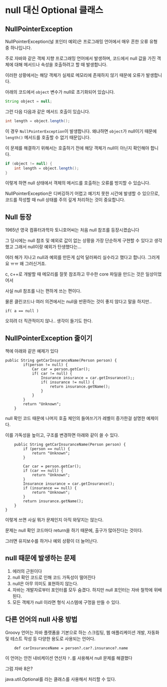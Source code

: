 # null 대신 Optional 클래스

## NullPointerException

NullPointerException(널 포인터 예외)은 프로그래밍 언어에서 매우 흔한 오류 유형 중 하나입니다. 

주로 자바와 같은 객체 지향 프로그래밍 언어에서 발생하며, 코드에서 null 값을 가진 객체에 대해 메서드나 속성을 호출하려고 할 때 발생합니다. 

이러한 상황에서는 해당 객체가 실제로 메모리에 존재하지 않기 때문에 오류가 발생합니다.

아래의 코드에서 `object` 변수가 null로 초기화되어 있습니다.

```java
String object = null;
```

그런 다음 다음과 같은 메서드 호출이 있습니다.

```java
int length = object.length();
```

이 경우 `NullPointerException`이 발생합니다. 왜냐하면 `object`가 null이기 때문에 `length()` 메서드를 호출할 수 없기 때문입니다.

이 문제를 해결하기 위해서는 호출하기 전에 해당 객체가 null이 아닌지 확인해야 합니다.

```java
if (object != null) {
    int length = object.length();
}
```

이렇게 하면 null 상태에서 객체의 메서드를 호출하는 오류를 방지할 수 있습니다. 

NullPointerException은 디버깅하기 어렵고 예기치 못한 시간에 발생할 수 있으므로, 코드를 작성할 때 null 상태를 주의 깊게 처리하는 것이 중요합니다.

## Null 등장

1965년 영국 컴퓨터과학자 토니호어씨는 처음 null 참조를 등장시켰습니다

그 당시에는 null 참조 및 예외로 값이 없는 상황을 가장 단순하게 구현할 수 있다고 생각했고 그래서 null이랑 예외가 탄생했다는...

여러 해가 지나고 null과 예외를 만든게 십억 달러짜리 실수라고 했다고 합니다. 그러게요 ㅠㅠ 왜 그러신거죠.

c, c++로 개발할 때 메모리를 잘못 참조하고 무수한 core 파일을 만드는 것은 일상이었어서 

사실 null 참조를 나는 편하게 쓰는 편이다.

물론 클린코드나 여러 의견에서는 null을 반환하는 것이 좋지 않다고 말을 하지만.. 

```
if( a == null )
```

오히려 더 직관적이지 않나.. 생각이 들기도 한다.

## NullPointerException 줄이기

책에 아래와 같은 예제가 있다

```
public String getCarInsuranceName(Person person) {
        if(person != null) {
            Car car = person.getCar();
            if( car != null) {
                Insurance insurance = car.getInsurance();;
                if( insurance != null) {
                    return insurance.getName();
                }
            }
        }
        return "Unknown";
    }
```

null 확인 코드 때문에 나머지 호출 체인의 들여쓰기가 레벨이 증가한걸 설명한 예제이다.

이를 가독성을 높이고, 구조를 변경하면 아래와 같이 쓸 수 있다.

```
    public String getCarInsuranceName(Person person) {
        if (person == null) {
            return "Unknown";
        }

        Car car = person.getCar();
        if (car == null) {
            return "Unknown";
        }
        Insurance insurance = car.getInsurance();
        if (insurance == null) {
            return "Unknown";
        }
        return insurance.getName();
    }
}
```

이렇게 쓰면 사실 뭐가 문제인지 아직 와닿지는 않는다.

문제는 null 확인 코드마다 return을 하기 때문에, 출구가 많아진다는 것이다.

그러면 유지보수를 하거나 예외 상황이 더 늘어난다.

## null 때문에 발생하는 문제

1. 에러의 근원이다
2. null 확인 코드로 인해 코드 가독성이 떨어진다
3. null은 아무 의미도 표현하지 않는다.
4. 자바는 개발자로부터 포인터를 모두 숨겼다. 하지만 null 포인터는 자바 철학에 위배된다.
5. 모든 객체가 null 이라면 형식 시스템에 구멍을 만들 수 있다. 

## 다른 언어의 null 사용 방법

Groovy 언어는 자바 플랫폼을 기본으로 하는 스크립팅, 웹 애플리케이션 개발, 자동화 및 테스트 작성 등 다양한 용도로 사용되는 언어다.

```
	def carInsuranceName = person?.car?.insurance?.name
```

이 언어는 안전 내비케이션 연산자 `?.`를 사용해서 null 문제를 해결했다

그럼 자바 8은?

java.util.Optional<T>를 라는 클래스를 사용해서 처리할 수 있다.